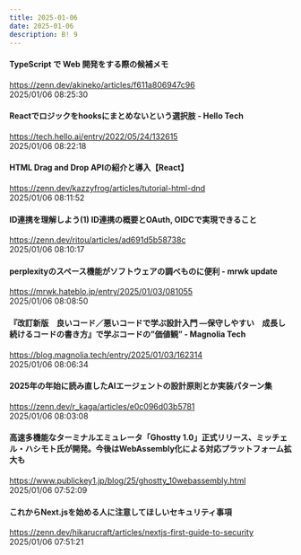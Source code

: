 ```yaml
---
title: 2025-01-06
date: 2025-01-06
description: B! 9
---
```


#### TypeScript で Web 開発をする際の候補メモ
https://zenn.dev/akineko/articles/f611a806947c96<br>
2025/01/06 08:25:30<br>


#### Reactでロジックをhooksにまとめないという選択肢 - Hello Tech
https://tech.hello.ai/entry/2022/05/24/132615<br>
2025/01/06 08:22:18<br>


#### HTML Drag and Drop APIの紹介と導入【React】
https://zenn.dev/kazzyfrog/articles/tutorial-html-dnd<br>
2025/01/06 08:11:52<br>


#### ID連携を理解しよう(1) ID連携の概要とOAuth, OIDCで実現できること
https://zenn.dev/ritou/articles/ad691d5b58738c<br>
2025/01/06 08:10:17<br>


#### perplexityのスペース機能がソフトウェアの調べものに便利 - mrwk update
https://mrwk.hateblo.jp/entry/2025/01/03/081055<br>
2025/01/06 08:08:50<br>


#### 『改訂新版　良いコード／悪いコードで学ぶ設計入門 ―保守しやすい　成長し続けるコードの書き方』で学ぶコードの”価値観” - Magnolia Tech
https://blog.magnolia.tech/entry/2025/01/03/162314<br>
2025/01/06 08:06:34<br>


#### 2025年の年始に読み直したAIエージェントの設計原則とか実装パターン集
https://zenn.dev/r_kaga/articles/e0c096d03b5781<br>
2025/01/06 08:03:08<br>


#### 高速多機能なターミナルエミュレータ「Ghostty 1.0」正式リリース、ミッチェル・ハシモト氏が開発。今後はWebAssembly化による対応プラットフォーム拡大も
https://www.publickey1.jp/blog/25/ghostty_10webassembly.html<br>
2025/01/06 07:52:09<br>


#### これからNext.jsを始める人に注意してほしいセキュリティ事項
https://zenn.dev/hikarucraft/articles/nextjs-first-guide-to-security<br>
2025/01/06 07:51:21<br>


